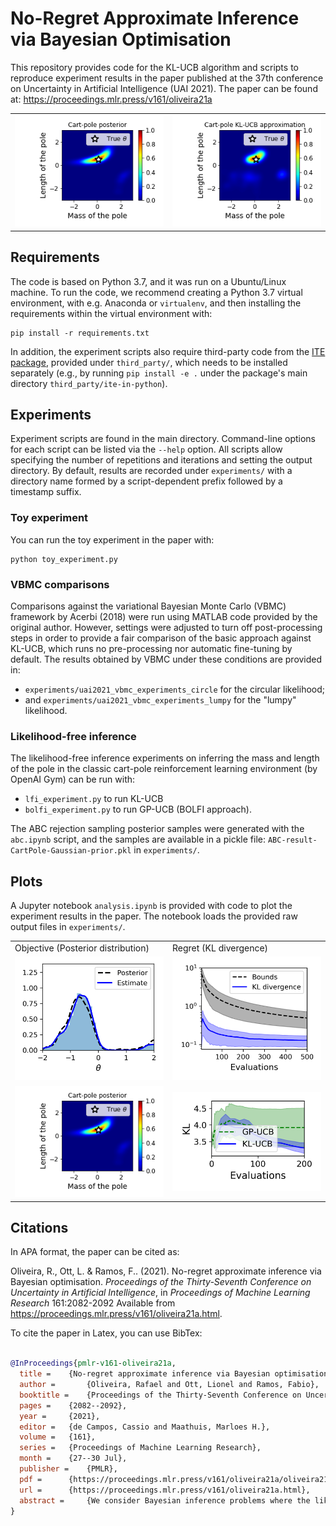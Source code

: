 # No-Regret Approximate Inference via Bayesian Optimisation
This repository provides code for the KL-UCB algorithm
and scripts to reproduce experiment results in the paper published at
the 37th conference on Uncertainty in Artificial Intelligence (UAI 2021). The
paper can be found at: https://proceedings.mlr.press/v161/oliveira21a

<table>
 <tr>
  <td><img src="cartpole-posterior.png" alt="Cartpole posterior" width="300"/></td>
  <td><img src="cartpole-dbo-approximation.png" alt="DBO approximation" width="300"/></td>
 </tr>
</table>

## Requirements
The code is based on Python 3.7, and it was run on a Ubuntu/Linux machine. To run the code, we recommend creating a Python 3.7 virtual environment, with e.g.
 Anaconda or `virtualenv`, and then installing the requirements within the virtual environment with:

```setup
pip install -r requirements.txt
```

In addition, the experiment scripts also require third-party code from the
[ITE package](https://bitbucket.org/szzoli/ite-in-python/), provided under `third_party/`,
which needs to be installed separately
(e.g., by running `pip install -e .` under the package's main directory `third_party/ite-in-python`). 

## Experiments
Experiment scripts are found in the main directory. Command-line options for each script can be listed via the `--help` option.
All scripts allow specifying the number of repetitions and iterations 
and setting the output directory. By default, results are recorded under `experiments/`
with a directory name formed by a script-dependent prefix followed by a timestamp suffix.

### Toy experiment
You can run the toy experiment in the paper with:
```shell script
python toy_experiment.py
```

### VBMC comparisons
Comparisons against the variational Bayesian Monte Carlo (VBMC) framework by Acerbi (2018)
were run using MATLAB code provided by the original author. 
However, settings were adjusted to turn off post-processing steps in order to provide a fair comparison of the
basic approach against KL-UCB, which runs no pre-processing nor automatic fine-tuning by default.
The results obtained by VBMC under these conditions are provided in:
- `experiments/uai2021_vbmc_experiments_circle` for the circular likelihood;
- and `experiments/uai2021_vbmc_experiments_lumpy` for the "lumpy" likelihood.

### Likelihood-free inference
The likelihood-free inference experiments on inferring the mass and length of the pole
in the classic cart-pole reinforcement learning environment (by OpenAI Gym) can be run with:
- `lfi_experiment.py` to run KL-UCB
- `bolfi_experiment.py` to run GP-UCB (BOLFI approach).

The ABC rejection sampling posterior samples were generated with the `abc.ipynb` script,
and the samples are available in a pickle file: `ABC-result-CartPole-Gaussian-prior.pkl` in `experiments/`.

## Plots
A Jupyter notebook `analysis.ipynb` is provided with code to plot the experiment results in the paper.
The notebook loads the provided raw output files in `experiments/`.

<table>
 <tr>
  <td>Objective (Posterior distribution)</td>
  <td>Regret (KL divergence)</td>
 </tr>
 <tr>
  <td><img src="cr-version/final-approximation-figure/dbo-approximation.png" alt="Posterior approximation" width="300"/></td>
  <td><img src="toy-regret.png" alt="Toy regret" width="300"/></td>
 </tr>
 <tr>
  <td><img src="cartpole-posterior.png" alt="Cartpole posterior" width="300"/></td>
  <td><img src="lfi-regret.png" alt="Likelihood-free inference regret" width="300"/></td>
 </tr>
</table>

## Citations
In APA format, the paper can be cited as:

Oliveira, R., Ott, L. &amp; Ramos, F.. (2021). No-regret approximate inference via Bayesian optimisation. <i>Proceedings of the Thirty-Seventh Conference on Uncertainty in Artificial Intelligence</i>, in <i>Proceedings of Machine Learning Research</i> 161:2082-2092 Available from https://proceedings.mlr.press/v161/oliveira21a.html.


To cite the paper in Latex, you can use BibTex:
```bibtex

@InProceedings{pmlr-v161-oliveira21a,
  title = 	 {No-regret approximate inference via Bayesian optimisation},
  author =       {Oliveira, Rafael and Ott, Lionel and Ramos, Fabio},
  booktitle = 	 {Proceedings of the Thirty-Seventh Conference on Uncertainty in Artificial Intelligence},
  pages = 	 {2082--2092},
  year = 	 {2021},
  editor = 	 {de Campos, Cassio and Maathuis, Marloes H.},
  volume = 	 {161},
  series = 	 {Proceedings of Machine Learning Research},
  month = 	 {27--30 Jul},
  publisher =    {PMLR},
  pdf = 	 {https://proceedings.mlr.press/v161/oliveira21a/oliveira21a.pdf},
  url = 	 {https://proceedings.mlr.press/v161/oliveira21a.html},
  abstract = 	 {We consider Bayesian inference problems where the likelihood function is either expensive to evaluate or only available via noisy estimates. This setting encompasses application scenarios involving, for example, large datasets or models whose likelihood evaluations require expensive simulations. We formulate this problem within a Bayesian optimisation framework over a space of probability distributions and derive an upper confidence bound (UCB) algorithm to propose non-parametric distribution candidates. The algorithm is designed to minimise regret, which is defined as the Kullback-Leibler divergence with respect to the true posterior in this case. Equipped with a Gaussian process surrogate model, we show that the resulting UCB algorithm achieves asymptotically no regret. The method can be easily implemented as a batch Bayesian optimisation algorithm whose point evaluations are selected via Markov chain Monte Carlo. Experimental results demonstrate the method’s performance on inference problems.}
}

```